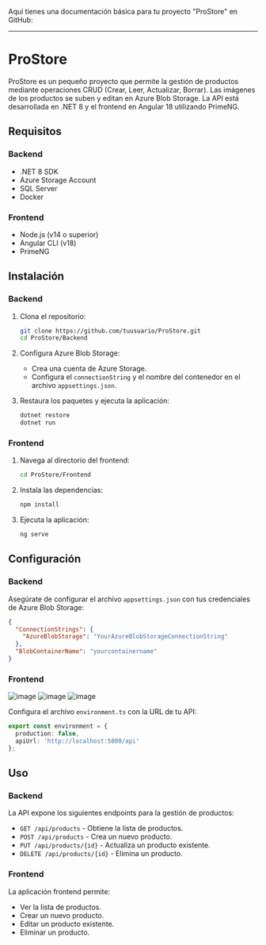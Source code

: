Aquí tienes una documentación básica para tu proyecto "ProStore" en GitHub:

---

# ProStore

ProStore es un pequeño proyecto que permite la gestión de productos mediante operaciones CRUD (Crear, Leer, Actualizar, Borrar). Las imágenes de los productos se suben y editan en Azure Blob Storage. La API está desarrollada en .NET 8 y el frontend en Angular 18 utilizando PrimeNG.

## Requisitos

### Backend
- .NET 8 SDK
- Azure Storage Account
- SQL Server
- Docker

### Frontend
- Node.js (v14 o superior)
- Angular CLI (v18)
- PrimeNG

## Instalación

### Backend

1. Clona el repositorio:
    ```bash
    git clone https://github.com/tuusuario/ProStore.git
    cd ProStore/Backend
    ```

2. Configura Azure Blob Storage:
    - Crea una cuenta de Azure Storage.
    - Configura el `connectionString` y el nombre del contenedor en el archivo `appsettings.json`.

3. Restaura los paquetes y ejecuta la aplicación:
    ```bash
    dotnet restore
    dotnet run
    ```

### Frontend

1. Navega al directorio del frontend:
    ```bash
    cd ProStore/Frontend
    ```

2. Instala las dependencias:
    ```bash
    npm install
    ```

3. Ejecuta la aplicación:
    ```bash
    ng serve
    ```

## Configuración

### Backend

Asegúrate de configurar el archivo `appsettings.json` con tus credenciales de Azure Blob Storage:

```json
{
  "ConnectionStrings": {
    "AzureBlobStorage": "YourAzureBlobStorageConnectionString"
  },
  "BlobContainerName": "yourcontainername"
}
```

### Frontend
![image](https://github.com/user-attachments/assets/e02f1f82-9e49-432c-a54b-46de04c5bd11)
![image](https://github.com/user-attachments/assets/42653df1-ec49-486f-8de5-2ec797105c9f)
![image](https://github.com/user-attachments/assets/dcafb2e3-d672-4229-abcb-947ea47cd622)

Configura el archivo `environment.ts` con la URL de tu API:

```typescript
export const environment = {
  production: false,
  apiUrl: 'http://localhost:5000/api'
};
```

## Uso

### Backend

La API expone los siguientes endpoints para la gestión de productos:

- `GET /api/products` - Obtiene la lista de productos.
- `POST /api/products` - Crea un nuevo producto.
- `PUT /api/products/{id}` - Actualiza un producto existente.
- `DELETE /api/products/{id}` - Elimina un producto.

### Frontend

La aplicación frontend permite:

- Ver la lista de productos.
- Crear un nuevo producto.
- Editar un producto existente.
- Eliminar un producto.
